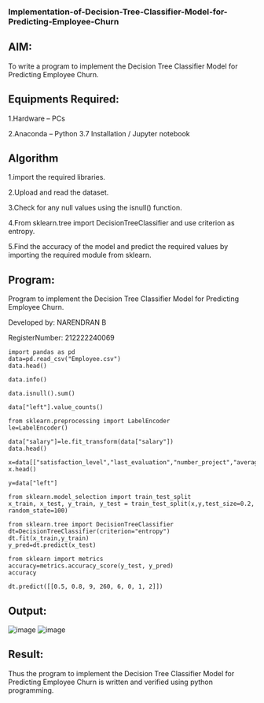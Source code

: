 ### Implementation-of-Decision-Tree-Classifier-Model-for-Predicting-Employee-Churn
## AIM:
To write a program to implement the Decision Tree Classifier Model for Predicting Employee Churn.

## Equipments Required:
 1.Hardware – PCs

2.Anaconda – Python 3.7 Installation / Jupyter notebook

## Algorithm

1.import the required libraries.

2.Upload and read the dataset.

3.Check for any null values using the isnull() function.

4.From sklearn.tree import DecisionTreeClassifier and use criterion as entropy.

5.Find the accuracy of the model and predict the required values by importing the required module from sklearn.
## Program:
Program to implement the Decision Tree Classifier Model for Predicting Employee Churn.

Developed by: NARENDRAN B 

RegisterNumber:  212222240069
```
import pandas as pd
data=pd.read_csv("Employee.csv")
data.head()

data.info()

data.isnull().sum()

data["left"].value_counts()

from sklearn.preprocessing import LabelEncoder 
le=LabelEncoder()

data["salary"]=le.fit_transform(data["salary"])
data.head()

x=data[["satisfaction_level","last_evaluation","number_project","average_montly_hours","time_spend_company","Work_accident","promotion_last_5years","salary"]]
x.head()

y=data["left"]

from sklearn.model_selection import train_test_split
x_train, x_test, y_train, y_test = train_test_split(x,y,test_size=0.2, random_state=100)

from sklearn.tree import DecisionTreeClassifier
dt=DecisionTreeClassifier(criterion="entropy")
dt.fit(x_train,y_train)
y_pred=dt.predict(x_test)

from sklearn import metrics
accuracy=metrics.accuracy_score(y_test, y_pred)
accuracy

dt.predict([[0.5, 0.8, 9, 260, 6, 0, 1, 2]])
```
## Output:
![image](https://github.com/naren2704/Implementation-of-Decision-Tree-Classifier-Model-for-Predicting-Employee-Churn/assets/118706984/ade36902-1700-410e-8060-8f5e4f5ecdc3)
![image](https://github.com/naren2704/Implementation-of-Decision-Tree-Classifier-Model-for-Predicting-Employee-Churn/assets/118706984/75f029a3-e47f-472d-b4bd-5afd1cd857e9)

## Result:
Thus the program to implement the Decision Tree Classifier Model for Predicting Employee Churn is written and verified using python programming.
